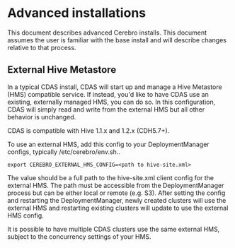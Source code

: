 # Advanced installations

This document describes advanced Cerebro installs. This document assumes the user
is familiar with the base install and will describe changes relative to that process.

## External Hive Metastore

In a typical CDAS install, CDAS will start up and manage a Hive Metastore (HMS) compatible
service. If instead, you'd like to have CDAS use an existing, externally managed HMS,
you can do so. In this configuration, CDAS will simply read and write from the external
HMS but all other behavior is unchanged.

CDAS is compatible with Hive 1.1.x and 1.2.x (CDH5.7+).

To use an external HMS, add this config to your DeploymentManager configs, typically
/etc/cerebro/env.sh..

```shell
export CEREBRO_EXTERNAL_HMS_CONFIG=<path to hive-site.xml>
```

The value should be a full path to the hive-site.xml client config for the external
HMS. The path must be accessible from the DeploymentManager process but can be either
local or remote (e.g. S3). After setting the config and restarting the DeploymentManager,
newly created clusters will use the external HMS and restarting existing clusters
will update to use the external HMS config.

It is possible to have multiple CDAS clusters use the same external HMS, subject to
the concurrency settings of your HMS.
